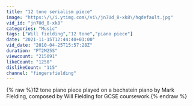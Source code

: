 ```yaml
---
title: "12 tone serialism piece"
image: "https:\/\/i.ytimg.com\/vi\/jn7Ud_8-xk8\/hqdefault.jpg"
vid_id: "jn7Ud_8-xk8"
categories: "Music"
tags: ["Will fielding","12 tone","piano piece"]
date: "2021-11-15T12:44:40+03:00"
vid_date: "2010-04-25T15:57:28Z"
duration: "PT2M25S"
viewcount: "215091"
likeCount: "1250"
dislikeCount: "115"
channel: "fingersfielding"
---
```

{% raw %}12 tone piano piece played on a bechstein piano by Mark Fielding, composed by Will Fielding for GCSE coursework.{% endraw %}
